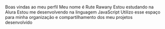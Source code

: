 Boas vindas ao meu perfil
Meu nome é Rute Rawany
Estou estudando na Alura
Estou me desenvolvendo na linguagem JavaScript
Utilizo esse espaço para minha organização e compartilhamento dos meu projetos desenvolvido
